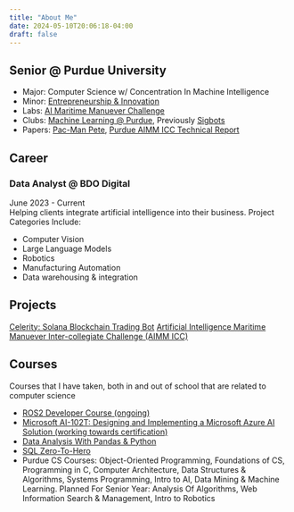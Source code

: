 ```yaml
---
title: "About Me"
date: 2024-05-10T20:06:18-04:00
draft: false
---
```

## Senior @ Purdue University  
  - Major: Computer Science w/ Concentration In Machine Intelligence  
  - Minor: [Entrepreneurship & Innovation](https://www.purdue.edu/entr/)  
  - Labs: [AI Maritime Manuever Challenge](https://wade.dev/projects/aimm)  
  - Clubs: [Machine Learning @ Purdue](https://ml-purdue.github.io/), Previously [Sigbots](https://purduesigbots.com/)  
  - Papers: [Pac-Man Pete](https://arxiv.org/pdf/2211.14385), [Purdue AIMM ICC Technical Report](https://docs.google.com/document/d/e/2PACX-1vTYsToDpUohFNKVdY4i7hteEkqEoGSFKjM2ApVTrtP4zEd6Y9sWk9BbXpVzlFmIGOf4SvqyG4mYLFIM/pub)

## Career  
### Data Analyst @ BDO Digital  
June 2023 - Current  
Helping clients integrate artificial intelligence into their business.
Project Categories Include:  
- Computer Vision
- Large Language Models
- Robotics
- Manufacturing Automation
- Data warehousing & integration

## Projects
[Celerity: Solana Blockchain Trading Bot](https://wade.dev/projects/celerity)
[Artificial Intelligence Maritime Manuever Inter-collegiate Challenge (AIMM ICC)](https://wade.dev/projects/aimm/)

## Courses
Courses that I have taken, both in and out of school that are related to computer science

- [ROS2 Developer Course (ongoing)](https://www.udemy.com/course/ros2-robotics-developer-course-using-ros2-in-python/)
- [Microsoft AI-102T: Designing and Implementing a Microsoft Azure AI Solution (working towards certification)](https://learn.microsoft.com/en-us/training/courses/ai-102t00)
- [Data Analysis With Pandas & Python](https://www.udemy.com/course/data-analysis-with-pandas)
- [SQL Zero-To-Hero](https://www.udemy.com/course/2022-complete-sql-bootcamp-from-zero-to-hero-in-sql)
- Purdue CS Courses: 
    Object-Oriented Programming, Foundations of CS, Programming in C, Computer Architecture, Data Structures & Algorithms, Systems Programming, Intro to AI, Data Mining & Machine Learning. Planned For Senior Year: Analysis Of Algorithms, Web Information Search & Management, Intro to Robotics
